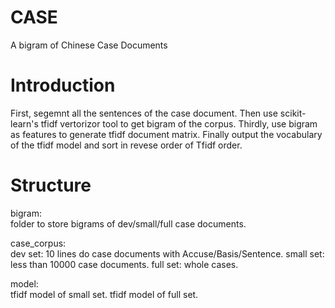 # CASE
A bigram of Chinese Case Documents

# Introduction
First, segemnt all the sentences of the case document. Then use scikit-learn's tfidf vertorizor tool to get bigram of the corpus.
Thirdly, use bigram as features to generate tfidf document matrix. Finally output the vocabulary of the tfidf model and sort in revese order of Tfidf order.

# Structure
bigram:  
    folder to store bigrams of dev/small/full case documents.

case_corpus:  
    dev set: 10 lines do case documents with Accuse/Basis/Sentence.
    small set: less than 10000 case documents.
    full set: whole cases.

model:  
    tfidf model of small set.
    tfidf model of full set.



